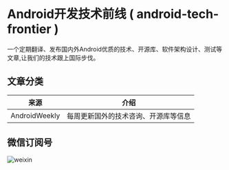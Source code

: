# Android开发技术前线 ( android-tech-frontier )
一个定期翻译、发布国内外Android优质的技术、开源库、软件架构设计、测试等文章,让我们的技术跟上国际步伐。


## 文章分类
|   来源    |   介绍     |
|----------|-------------|
| AndroidWeekly | 每周更新国外的技术咨询、开源库等信息 |



## 微信订阅号
![weixin](http://img.blog.csdn.net/20150320083829337)
